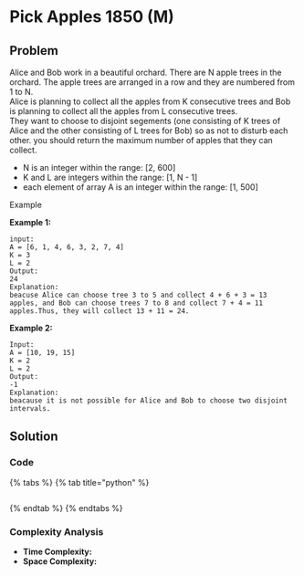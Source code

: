 # Pick Apples 1850 \(M\)

## Problem

Alice and Bob work in a beautiful orchard. There are N apple trees in the orchard. The apple trees are arranged in a row and they are numbered from 1 to N.  
Alice is planning to collect all the apples from K consecutive trees and Bob is planning to collect all the apples from L consecutive trees.  
They want to choose to disjoint segements \(one consisting of K trees of Alice and the other consisting of L trees for Bob\) so as not to disturb each other. you should return the maximum number of apples that they can collect.

* N is an integer within the range: \[2, 600\]
* K and L are integers within the range: \[1, N - 1\]
* each element of array A is an integer within the range: \[1, 500\]

Example

**Example 1:**

```text
input:
A = [6, 1, 4, 6, 3, 2, 7, 4]
K = 3
L = 2
Output: 
24
Explanation: 
beacuse Alice can choose tree 3 to 5 and collect 4 + 6 + 3 = 13 apples, and Bob can choose trees 7 to 8 and collect 7 + 4 = 11 apples.Thus, they will collect 13 + 11 = 24.
```

**Example 2:**

```text
Input:
A = [10, 19, 15]
K = 2
L = 2
Output: 
-1
Explanation: 
beacause it is not possible for Alice and Bob to choose two disjoint intervals.
```

## Solution 

### Code

{% tabs %}
{% tab title="python" %}
```python

```
{% endtab %}
{% endtabs %}

### Complexity Analysis

* **Time Complexity:**
* **Space Complexity:**

